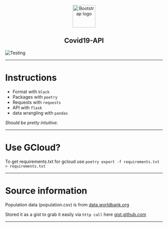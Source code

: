 <p align="center">
  <a href="https://github.com/open-covid19/covid19-api">
    <img src="https://data.remondevries.com/openconvid19/logo.svg" alt="Bootstrap logo" width="72" height="72">
  </a>
</p>

<h2 align="center">Covid19-API</h2>

![Testing](https://github.com/pascalwhoop/covid19-api/workflows/Testing/badge.svg)

---

# Instructions

- Format with `black`
- Packages with `poetry`
- Requests with `requests` 
- API with `flask`
- data wrangling with `pandas`

_Should be pretty intuitive._

---

# Use GCloud?

To get requirements.txt for gcloud use `poetry export -f requirements.txt > requirements.txt`

---

# Source information

Population data (population.csv) is from [data.worldbank.org](https://data.worldbank.org/indicator/SP.POP.TOTL?end=2016&start=2016&view=bar)

Stored it as a gist to grab it easily via `http call` here [gist.github.com](https://gist.github.com/pascalwhoop/a38a70f1fc60711856ca2e6fea79e4e3)

---
